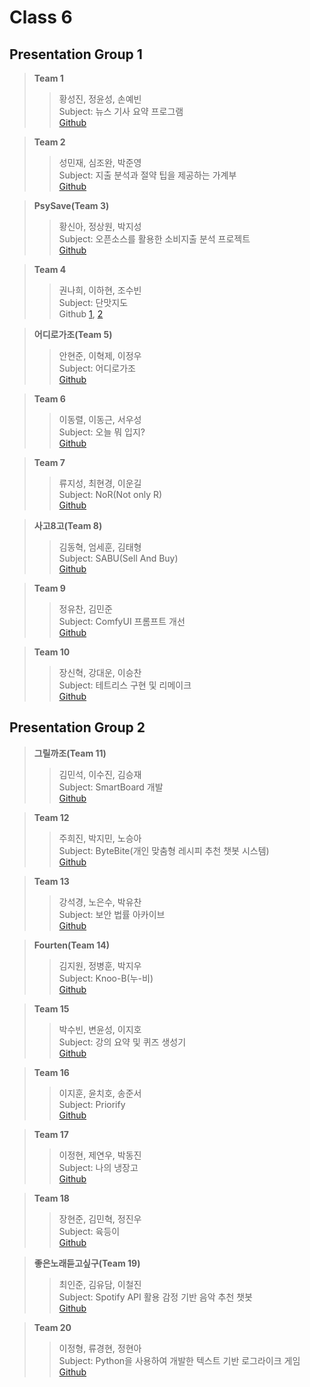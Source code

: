 # Class 6
## Presentation Group 1  
> **Team 1**  
>> 황성진, 정윤성, 손예빈<br>
>> Subject: 뉴스 기사 요약 프로그램<br>
>> [Github](https://github.com/OpenSource-Team1) <br>

> **Team 2**  
>> 성민재, 심조완, 박준영<br>
>> Subject: 지출 분석과 절약 팁을 제공하는 가계부<br>
>> [Github](https://github.com/OpenSourceDKU-FinanceOS) <br>

> **PsySave(Team 3)**  
>> 황신아, 정상원, 박지성<br>
>> Subject: 오픈소스를 활용한 소비지출 분석 프로젝트<br>
>> [Github](https://github.com/opensource-sw-project-OS) <br>

> **Team 4**  
>> 권나희, 이하현, 조수빈<br>
>> Subject: 단맛지도<br>
>> Github [1](https://github.com/naheekwon/teamproject1), [2](https://github.com/hahyunnii/DanMat-Map-backend2) <br>

> **어디로가조(Team 5)**  
>> 안현준, 이혁제, 이정우<br>
>> Subject: 어디로가조<br>
>> [Github](https://github.com/lijeongwu/DKUOpenSource-UnplannedTrip) <br>

> **Team 6**  
>> 이동렬, 이동근, 서우성<br>
>> Subject: 오늘 뭐 입지?<br>
>> [Github](https://github.com/dongryeol00/what-to-wear) <br>

> **Team 7**  
>> 류지성, 최현경, 이운길<br>
>> Subject: NoR(Not only R)<br>
>> [Github](https://github.com/Amemome/NoR) <br>

> **사고8고(Team 8)**  
>> 김동혁, 엄세훈, 김태형<br>
>> Subject: SABU(Sell And Buy)<br>
>> [Github](https://github.com/DKUOpenSource-SABU) <br>

> **Team 9**  
>> 정유찬, 김민준<br>
>> Subject: ComfyUI 프롬프트 개선<br>
>> [Github](https://github.com/mjkim1128/OpenSW-ComfyUI-.git) <br>

> **Team 10**  
>> 장신혁, 강대운, 이승찬<br>
>> Subject: 테트리스 구현 및 리메이크<br>
>> [Github](https://github.com/kangdaeun1022/opensource10-tetris-remake) <br>

## Presentation Group 2  
> **그릴까조(Team 11)**  
>> 김민석, 이수진, 김승재<br>
>> Subject: SmartBoard 개발<br>
>> [Github](https://github.com/sujin0530/smart-board) <br>

> **Team 12**  
>> 주희진, 박지민, 노승아<br>
>> Subject: ByteBite(개인 맞춤형 레시피 추천 챗봇 시스템)<br>
>> [Github](https://github.com/zhrldnpftl/DKU-OpenSource-Team12) <br>

> **Team 13**  
>> 강석경, 노은수, 박유찬<br>
>> Subject: 보안 법률 아카이브<br>
>> [Github](https://github.com/kang-seok-kyung/security-law-archive) <br>

> **Fourten(Team 14)**  
>> 김지원, 정병훈, 박지우<br>
>> Subject: Knoo-B(누-비)<br>
>> [Github](https://github.com/jiwoo1105/DKU_Opensource_knoo-B) <br>

> **Team 15**  
>> 박수빈, 변윤성, 이지호<br>
>> Subject: 강의 요약 및 퀴즈 생성기<br>
>> [Github](https://github.com/iamdbstjd/OS_15) <br>

> **Team 16**  
>> 이지훈, 윤치호, 송준서<br>
>> Subject: Priorify<br>
>> [Github](https://github.com/JunSeo99) <br>

> **Team 17**  
>> 이정현, 제연우, 박동진<br>
>> Subject: 나의 냉장고<br>
>> [Github](https://github.com/JeongHyeon01/My_Refrigerator) <br>

> **Team 18**  
>> 장현준, 김민혁, 정진우<br>
>> Subject: 육등이<br>
>> [Github](https://github.com/JINW1002/opensource_project) <br>

> **좋은노래듣고싶구(Team 19)**  
>> 최인준, 김유담, 이철진<br>
>> Subject: Spotify API 활용 감정 기반 음악 추천 챗봇<br>
>> [Github](https://github.com/cosmosweet/chore1) <br>

> **Team 20**  
>> 이정형, 류경현, 정현아<br>
>> Subject: Python을 사용하여 개발한 텍스트 기반 로그라이크 게임<br>
>> [Github](https://github.com/32221490/opsw20) <br>

